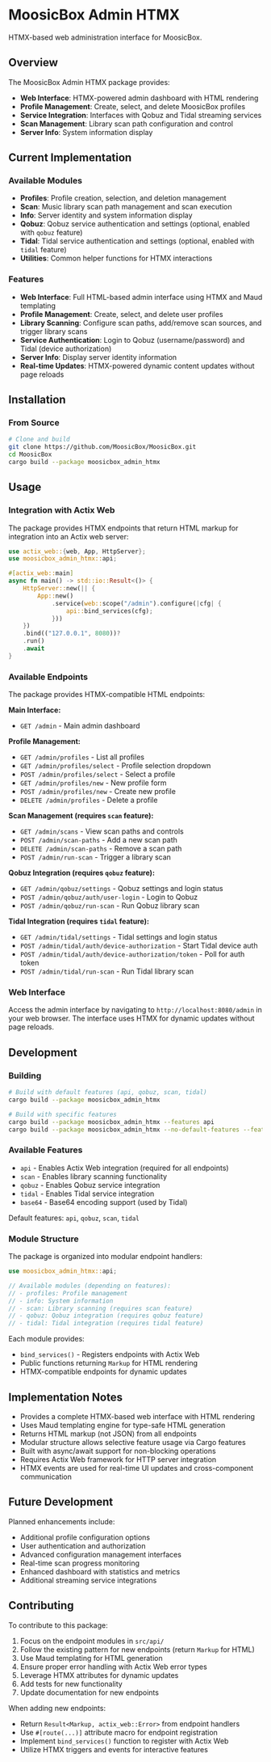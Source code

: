 # MoosicBox Admin HTMX

HTMX-based web administration interface for MoosicBox.

## Overview

The MoosicBox Admin HTMX package provides:

- **Web Interface**: HTMX-powered admin dashboard with HTML rendering
- **Profile Management**: Create, select, and delete MoosicBox profiles
- **Service Integration**: Interfaces with Qobuz and Tidal streaming services
- **Scan Management**: Library scan path configuration and control
- **Server Info**: System information display

## Current Implementation

### Available Modules
- **Profiles**: Profile creation, selection, and deletion management
- **Scan**: Music library scan path management and scan execution
- **Info**: Server identity and system information display
- **Qobuz**: Qobuz service authentication and settings (optional, enabled with `qobuz` feature)
- **Tidal**: Tidal service authentication and settings (optional, enabled with `tidal` feature)
- **Utilities**: Common helper functions for HTMX interactions

### Features
- **Web Interface**: Full HTML-based admin interface using HTMX and Maud templating
- **Profile Management**: Create, select, and delete user profiles
- **Library Scanning**: Configure scan paths, add/remove scan sources, and trigger library scans
- **Service Authentication**: Login to Qobuz (username/password) and Tidal (device authorization)
- **Server Info**: Display server identity information
- **Real-time Updates**: HTMX-powered dynamic content updates without page reloads

## Installation

### From Source

```bash
# Clone and build
git clone https://github.com/MoosicBox/MoosicBox.git
cd MoosicBox
cargo build --package moosicbox_admin_htmx
```

## Usage

### Integration with Actix Web

The package provides HTMX endpoints that return HTML markup for integration into an Actix web server:

```rust
use actix_web::{web, App, HttpServer};
use moosicbox_admin_htmx::api;

#[actix_web::main]
async fn main() -> std::io::Result<()> {
    HttpServer::new(|| {
        App::new()
            .service(web::scope("/admin").configure(|cfg| {
                api::bind_services(cfg);
            }))
    })
    .bind(("127.0.0.1", 8080))?
    .run()
    .await
}
```

### Available Endpoints

The package provides HTMX-compatible HTML endpoints:

**Main Interface:**
- `GET /admin` - Main admin dashboard

**Profile Management:**
- `GET /admin/profiles` - List all profiles
- `GET /admin/profiles/select` - Profile selection dropdown
- `POST /admin/profiles/select` - Select a profile
- `GET /admin/profiles/new` - New profile form
- `POST /admin/profiles/new` - Create new profile
- `DELETE /admin/profiles` - Delete a profile

**Scan Management (requires `scan` feature):**
- `GET /admin/scans` - View scan paths and controls
- `POST /admin/scan-paths` - Add a new scan path
- `DELETE /admin/scan-paths` - Remove a scan path
- `POST /admin/run-scan` - Trigger a library scan

**Qobuz Integration (requires `qobuz` feature):**
- `GET /admin/qobuz/settings` - Qobuz settings and login status
- `POST /admin/qobuz/auth/user-login` - Login to Qobuz
- `POST /admin/qobuz/run-scan` - Run Qobuz library scan

**Tidal Integration (requires `tidal` feature):**
- `GET /admin/tidal/settings` - Tidal settings and login status
- `POST /admin/tidal/auth/device-authorization` - Start Tidal device auth
- `POST /admin/tidal/auth/device-authorization/token` - Poll for auth token
- `POST /admin/tidal/run-scan` - Run Tidal library scan

### Web Interface

Access the admin interface by navigating to `http://localhost:8080/admin` in your web browser. The interface uses HTMX for dynamic updates without page reloads.

## Development

### Building

```bash
# Build with default features (api, qobuz, scan, tidal)
cargo build --package moosicbox_admin_htmx

# Build with specific features
cargo build --package moosicbox_admin_htmx --features api
cargo build --package moosicbox_admin_htmx --no-default-features --features api,scan
```

### Available Features

- `api` - Enables Actix Web integration (required for all endpoints)
- `scan` - Enables library scanning functionality
- `qobuz` - Enables Qobuz service integration
- `tidal` - Enables Tidal service integration
- `base64` - Base64 encoding support (used by Tidal)

Default features: `api`, `qobuz`, `scan`, `tidal`

### Module Structure

The package is organized into modular endpoint handlers:

```rust
use moosicbox_admin_htmx::api;

// Available modules (depending on features):
// - profiles: Profile management
// - info: System information
// - scan: Library scanning (requires scan feature)
// - qobuz: Qobuz integration (requires qobuz feature)
// - tidal: Tidal integration (requires tidal feature)
```

Each module provides:
- `bind_services()` - Registers endpoints with Actix Web
- Public functions returning `Markup` for HTML rendering
- HTMX-compatible endpoints for dynamic updates

## Implementation Notes

- Provides a complete HTMX-based web interface with HTML rendering
- Uses Maud templating engine for type-safe HTML generation
- Returns HTML markup (not JSON) from all endpoints
- Modular structure allows selective feature usage via Cargo features
- Built with async/await support for non-blocking operations
- Requires Actix Web framework for HTTP server integration
- HTMX events are used for real-time UI updates and cross-component communication

## Future Development

Planned enhancements include:

- Additional profile configuration options
- User authentication and authorization
- Advanced configuration management interfaces
- Real-time scan progress monitoring
- Enhanced dashboard with statistics and metrics
- Additional streaming service integrations

## Contributing

To contribute to this package:

1. Focus on the endpoint modules in `src/api/`
2. Follow the existing pattern for new endpoints (return `Markup` for HTML)
3. Use Maud templating for HTML generation
4. Ensure proper error handling with Actix Web error types
5. Leverage HTMX attributes for dynamic updates
6. Add tests for new functionality
7. Update documentation for new endpoints

When adding new endpoints:
- Return `Result<Markup, actix_web::Error>` from endpoint handlers
- Use `#[route(...)]` attribute macro for endpoint registration
- Implement `bind_services()` function to register with Actix Web
- Utilize HTMX triggers and events for interactive features
